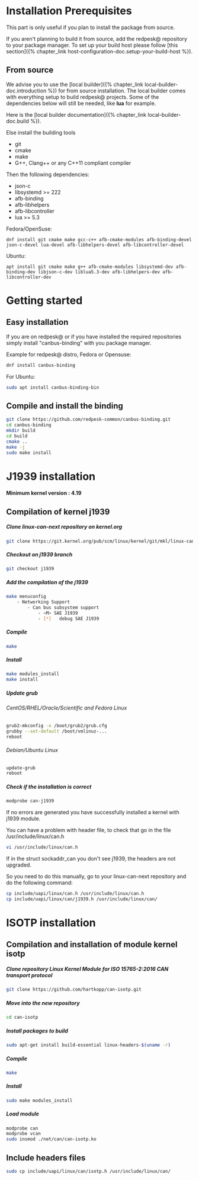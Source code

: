 # Installation Prerequisites

This part is only useful if you plan to install the package from source.

If you aren't planning to build it from source, add the redpesk@ repository
to your package manager.
To set up your build host please follow [this section]({% chapter_link host-configuration-doc.setup-your-build-host %}).

## From source

We advise you to use the [local builder]({% chapter_link local-builder-doc.introduction %}) for from source installation. The
local builder comes with everything setup to build redpesk@ projects.
Some of the dependencies below will still be needed, like **lua** for example.

Here is the [local builder documentation]({% chapter_link local-builder-doc.build %}).

Else install the building tools
* git
* cmake
* make
* G++, Clang++ or any C++11 compliant compiler

Then the following dependencies:

* json-c
* libsystemd >= 222
* afb-binding
* afb-libhelpers
* afb-libcontroller
* lua >= 5.3

Fedora/OpenSuse:
```
dnf install git cmake make gcc-c++ afb-cmake-modules afb-binding-devel json-c-devel lua-devel afb-libhelpers-devel afb-libcontroller-devel
```

Ubuntu:
```
apt install git cmake make g++ afb-cmake-modules libsystemd-dev afb-binding-dev libjson-c-dev liblua5.3-dev afb-libhelpers-dev afb-libcontroller-dev
```

# Getting started

## Easy installation

If you are on redpesk@ or if you have installed the required repositories
simply install "canbus-binding" with you package manager.

Example for redpesk@ distro, Fedora or Opensuse:
```bash
dnf install canbus-binding
```

For Ubuntu:
```bash
sudo apt install canbus-binding-bin
```


## Compile and install the binding

```bash
git clone https://github.com/redpesk-common/canbus-binding.git
cd canbus-binding
mkdir build
cd build
cmake ..
make -j
sudo make install
```

# J1939 installation

#### Minimum kernel version : 4.19

## Compilation of kernel j1939

##### Clone linux-can-next repository on kernel.org

```bash
git clone https://git.kernel.org/pub/scm/linux/kernel/git/mkl/linux-can-next.git/
```

##### Checkout on j1939 branch

```bash
git checkout j1939
```

##### Add the compilation of the j1939

```bash
make menuconfig
	- Networking Support
		- Can bus subsystem support
			- <M> SAE J1939
			- [*] 	debug SAE J1939
```

##### Compile

```bash
make
```

##### Install

```bash
make modules_install
make install
```

##### Update grub

###### CentOS/RHEL/Oracle/Scientific and Fedora Linux

```bash
grub2-mkconfig -o /boot/grub2/grub.cfg
grubby --set-default /boot/vmlinuz-...
reboot
```

###### Debian/Ubuntu Linux

```bash
update-grub
reboot
```

##### Check if the installation is correct

```bash
modprobe can-j1939
```

If no errors are generated you have successfully installed a kernel with j1939 module.

You can have a problem with header file, to check that go in the file /usr/include/linux/can.h

```bash
vi /usr/include/linux/can.h
```

If in the struct sockaddr_can you don't see j1939, the headers are not upgraded.

So you need to do this manually, go to your linux-can-next repository and do the following command:

```bash
cp include/uapi/linux/can.h /usr/include/linux/can.h
cp include/uapi/linux/can/j1939.h /usr/include/linux/can/
```

# ISOTP installation

## Compilation and installation of module kernel isotp

##### Clone repository Linux Kernel Module for ISO 15765-2:2016 CAN transport protocol

```bash
git clone https://github.com/hartkopp/can-isotp.git
```

##### Move into the new repository

```bash
cd can-isotp
```

##### Install packages to build

```bash
sudo apt-get install build-essential linux-headers-$(uname -r)
```

##### Compile

```bash
make
```

##### Install

```bash
sudo make modules_install
```

##### Load module


```bash
modprobe can
modprobe vcan
sudo insmod ./net/can/can-isotp.ko
```


## Include headers  files


```bash
sudo cp include/uapi/linux/can/isotp.h /usr/include/linux/can/
```
